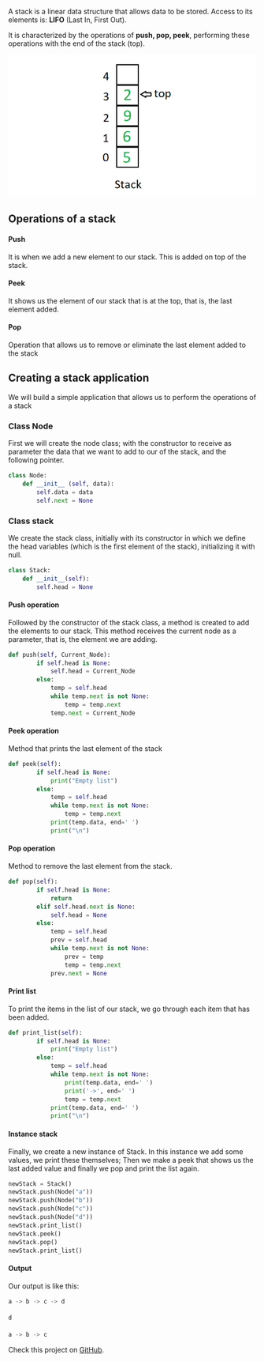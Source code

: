 A stack is a linear data structure that allows data to be stored. Access to its elements is:  **LIFO** (Last In, First Out).

It is characterized by the operations of **push, pop, peek**, performing these operations with the end of the stack (top).

![](ima.png)

##  Operations of a stack
#### Push
It is when we add a new element to our stack. This is added on top of the stack.

#### Peek
It shows us the element of our stack that is at the top, that is, the last element added.

#### Pop
Operation that allows us to remove or eliminate the last element added to the stack

## Creating a stack application
We will build a simple application that allows us to perform the operations of a stack

### Class Node
First we will create the node class; with the constructor to receive as parameter the data that we want to add to our of the stack, and the following pointer.

``` python
class Node:
	def __init__ (self, data):
		self.data = data
		self.next = None
```
### Class stack
We create the stack class, initially with its constructor in which we define the head variables (which is the first element of the stack), initializing it with null.

``` python
class Stack:
	def __init__(self):
		self.head = None
```
#### Push operation
Followed by the constructor of the stack class, a method is created to add the elements to our stack. This method receives the current node as a parameter, that is, the element we are adding.
``` python
def push(self, Current_Node):
		if self.head is None:
			self.head = Current_Node
		else:
			temp = self.head
			while temp.next is not None:
				temp = temp.next
			temp.next = Current_Node
```

#### Peek operation
Method that prints the last element of the stack
``` python
def peek(self):
		if self.head is None:
			print("Empty list")
		else:
			temp = self.head
			while temp.next is not None:
				temp = temp.next
			print(temp.data, end=' ')
			print("\n")

```
#### Pop operation
Method to remove the last element from the stack.

``` python
def pop(self):
		if self.head is None:
			return
		elif self.head.next is None:
			self.head = None
		else:
			temp = self.head
			prev = self.head
			while temp.next is not None:
				prev = temp
				temp = temp.next
			prev.next = None
```

#### Print list

To print the items in the list of our stack, we go through each item that has been added.

``` python
def print_list(self):
		if self.head is None:
			print("Empty list")
		else:
			temp = self.head
			while temp.next is not None:
				print(temp.data, end=' ')
				print('->', end=' ')
				temp = temp.next
			print(temp.data, end=' ')
			print("\n")
```

#### Instance stack
Finally, we create a new instance of Stack. In this instance we add some values, we print these themselves; Then we make a peek that shows us the last added value and finally we pop and print the list again.
``` python
newStack = Stack()
newStack.push(Node("a"))
newStack.push(Node("b"))
newStack.push(Node("c"))
newStack.push(Node("d"))
newStack.print_list()
newStack.peek()
newStack.pop()
newStack.print_list()

```
#### Output
Our output is like this:
``` python
a -> b -> c -> d 

d 

a -> b -> c 

```

Check this project on [GitHub](https://github.com/KatherineSanchez98/stack).